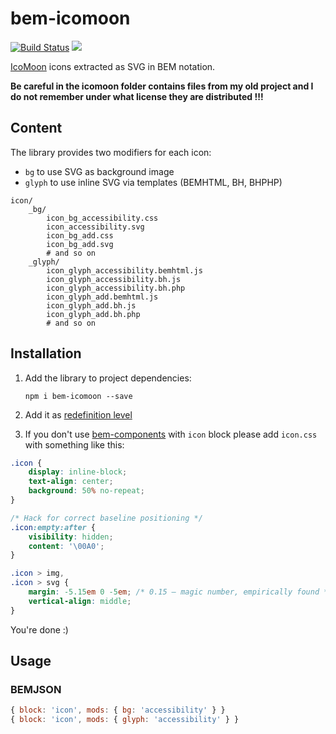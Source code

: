 # bem-icomoon

[![Build Status](https://travis-ci.org/b1tc0re/bem-icomoon.svg?branch=master)](https://travis-ci.org/b1tc0re/bem-icomoon)
![](https://david-dm.org/b1tc0re/bem-icomoon.svg)

[IcoMoon](https://icomoon.io) icons extracted as SVG in BEM notation.

**Be careful in the icomoon folder contains files from my old project and I do not remember under what license they are distributed !!!**

## Content

The library provides two modifiers for each icon:
* `bg` to use SVG as background image
* `glyph` to use inline SVG via templates (BEMHTML, BH, BHPHP)

```
icon/
    _bg/
        icon_bg_accessibility.css
        icon_accessibility.svg
        icon_bg_add.css
        icon_bg_add.svg
        # and so on
    _glyph/
        icon_glyph_accessibility.bemhtml.js
        icon_glyph_accessibility.bh.js
        icon_glyph_accessibility.bh.php
        icon_glyph_add.bemhtml.js
        icon_glyph_add.bh.js
        icon_glyph_add.bh.php
        # and so on
```

## Installation

1. Add the library to project dependencies:
    ```
    npm i bem-icomoon --save
    ```
2. Add it as [redefinition level](https://en.bem.info/methodology/key-concepts/#redefinition-level)

3. If you don't use [bem-components](https://en.bem.info/platform/libs/bem-components/) with `icon` block please add `icon.css` with something like this:

```css
.icon {
    display: inline-block;
    text-align: center;
    background: 50% no-repeat;
}

/* Hack for correct baseline positioning */
.icon:empty:after {
    visibility: hidden;
    content: '\00A0';
}

.icon > img,
.icon > svg {
    margin: -5.15em 0 -5em; /* 0.15 — magic number, empirically found */
    vertical-align: middle;
}
```

You're done :)

## Usage

### BEMJSON
```js
{ block: 'icon', mods: { bg: 'accessibility' } }
{ block: 'icon', mods: { glyph: 'accessibility' } }
